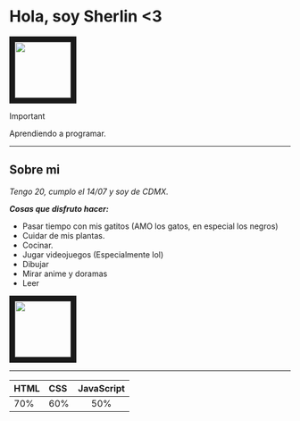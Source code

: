 # Hola, soy Sherlin <3

<p align="left">
<img src="https://i.pinimg.com/originals/d9/03/0a/d9030a5696d2507a1dfb38a686ac93c2.jpg" width="100" height="100" border="10"/>
</p>

> [!IMPORTANT]
> Aprendiendo a programar.
------------------------------------------
 ## Sobre mi 

 *Tengo 20, cumplo el 14/07 y soy de CDMX.*

 **_Cosas que disfruto hacer:_**

 * Pasar tiempo con mis gatitos (AMO los gatos, en especial los negros)
  * Cuidar de mis plantas.
   * Cocinar.
   * Jugar videojuegos (Especialmente lol)
   * Dibujar
   * Mirar anime y doramas
   * Leer

<p align="left">
<img src="https://i.pinimg.com/originals/a6/f2/30/a6f230e306e811ed2593571d68777253.jpg" width="100" height="100" border="10"/>
</p>

------------------------------------------

|    HTML    |     CSS    |  JavaScript  |
| ---------- | :--------- | :----------: |
|    70%     |     60%    |     50%      |






